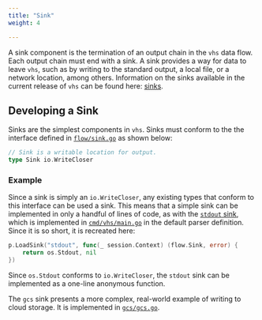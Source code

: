 ```yaml
---
title: "Sink"
weight: 4

---
```


A sink component is the termination of an output chain in the `vhs` data flow. Each output chain must end with a sink.
A sink provides a way for data to leave `vhs`, such as by writing to the standard output, a local file, or a network
location, among others. Information on the sinks available in the current release of `vhs` can be found here:
[sinks](/vhs/reference/#sinks).

## Developing a Sink

Sinks are the simplest components in `vhs`. Sinks must conform to the the interface defined in
[`flow/sink.go`](https://github.com/rename-this/vhs/blob/main/flow/sink.go) as shown below:

```go
// Sink is a writable location for output.
type Sink io.WriteCloser
```

### Example

Since a sink is simply an `io.WriteCloser`, any existing types that conform to this interface can be used a sink. This
means that a simple sink can be implemented in only a handful of lines of code, as with the [`stdout`
sink](/vhs/reference/#stdout), which is implemented in
[`cmd/vhs/main.go`](https://github.com/rename-this/vhs/blob/main/cmd/vhs/main.go#L262)
in the default parser definition. Since it is so short, it is recreated here:

```go
p.LoadSink("stdout", func(_ session.Context) (flow.Sink, error) {
    return os.Stdout, nil
})
```

Since `os.Stdout` conforms to `io.WriteCloser`, the `stdout` sink can be implemented as a one-line anonymous function.

The `gcs` sink presents a more complex, real-world example of writing to cloud storage. It is implemented in
[`gcs/gcs.go`](https://github.com/rename-this/vhs/blob/main/gcs/gcs.go).
